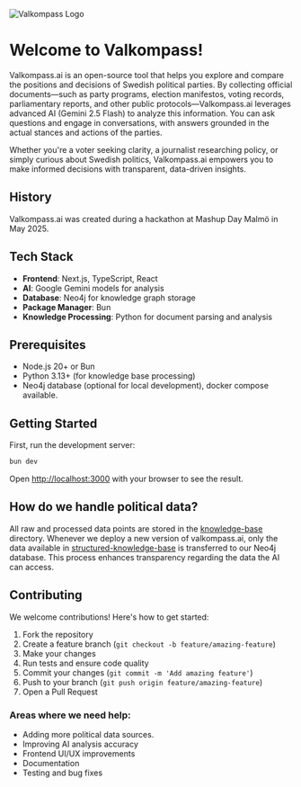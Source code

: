 ![Valkompass Logo](images/valkompass_image.avif)

# Welcome to Valkompass!

Valkompass.ai is an open-source tool that helps you explore and compare the positions and decisions of Swedish political parties. By collecting official documents—such as party programs, election manifestos, voting records, parliamentary reports, and other public protocols—Valkompass.ai leverages advanced AI (Gemini 2.5 Flash) to analyze this information. You can ask questions and engage in conversations, with answers grounded in the actual stances and actions of the parties.

Whether you're a voter seeking clarity, a journalist researching policy, or simply curious about Swedish politics, Valkompass.ai empowers you to make informed decisions with transparent, data-driven insights.

## History
Valkompass.ai was created during a hackathon at Mashup Day Malmö in May 2025.

## Tech Stack

- **Frontend**: Next.js, TypeScript, React
- **AI**: Google Gemini models for analysis
- **Database**: Neo4j for knowledge graph storage
- **Package Manager**: Bun
- **Knowledge Processing**: Python for document parsing and analysis

## Prerequisites

- Node.js 20+ or Bun
- Python 3.13+ (for knowledge base processing)
- Neo4j database (optional for local development), docker compose available.

## Getting Started

First, run the development server:

```bash
bun dev
```

Open [http://localhost:3000](http://localhost:3000) with your browser to see the result.


## How do we handle political data? 

All raw and processed data points are stored in the [knowledge-base](./knowledge-base/) directory. Whenever we deploy a new version of valkompass.ai, only the data available in [structured-knowledge-base](./knowledge-base/structured-knowledge-base/) is transferred to our Neo4j database. This process enhances transparency regarding the data the AI can access.

## Contributing

We welcome contributions! Here's how to get started:

1. Fork the repository
2. Create a feature branch (`git checkout -b feature/amazing-feature`)
3. Make your changes
4. Run tests and ensure code quality
5. Commit your changes (`git commit -m 'Add amazing feature'`)
6. Push to your branch (`git push origin feature/amazing-feature`)
7. Open a Pull Request

### Areas where we need help:
- Adding more political data sources.
- Improving AI analysis accuracy
- Frontend UI/UX improvements
- Documentation
- Testing and bug fixes